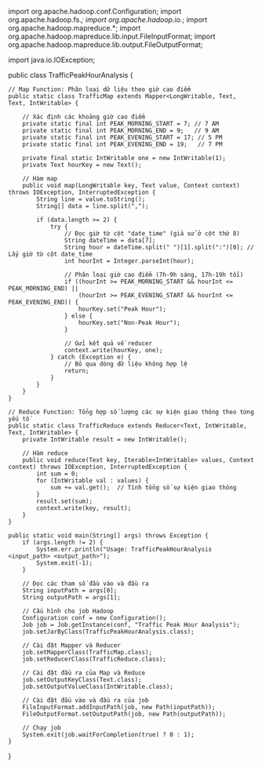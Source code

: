 import org.apache.hadoop.conf.Configuration;
import org.apache.hadoop.fs.*;
import org.apache.hadoop.io.*;
import org.apache.hadoop.mapreduce.*;
import org.apache.hadoop.mapreduce.lib.input.FileInputFormat;
import org.apache.hadoop.mapreduce.lib.output.FileOutputFormat;

import java.io.IOException;

public class TrafficPeakHourAnalysis {

    // Map Function: Phân loại dữ liệu theo giờ cao điểm
    public static class TrafficMap extends Mapper<LongWritable, Text, Text, IntWritable> {

        // Xác định các khoảng giờ cao điểm
        private static final int PEAK_MORNING_START = 7; // 7 AM
        private static final int PEAK_MORNING_END = 9;   // 9 AM
        private static final int PEAK_EVENING_START = 17; // 5 PM
        private static final int PEAK_EVENING_END = 19;   // 7 PM

        private final static IntWritable one = new IntWritable(1);
        private Text hourKey = new Text();

        // Hàm map
        public void map(LongWritable key, Text value, Context context) throws IOException, InterruptedException {
            String line = value.toString();
            String[] data = line.split(",");

            if (data.length >= 2) {
                try {
                    // Đọc giờ từ cột "date_time" (giả sử ở cột thứ 8)
                    String dateTime = data[7]; 
                    String hour = dateTime.split(" ")[1].split(":")[0]; // Lấy giờ từ cột date_time
                    int hourInt = Integer.parseInt(hour);

                    // Phân loại giờ cao điểm (7h-9h sáng, 17h-19h tối)
                    if ((hourInt >= PEAK_MORNING_START && hourInt <= PEAK_MORNING_END) ||
                        (hourInt >= PEAK_EVENING_START && hourInt <= PEAK_EVENING_END)) {
                        hourKey.set("Peak Hour");
                    } else {
                        hourKey.set("Non-Peak Hour");
                    }

                    // Gửi kết quả về reducer
                    context.write(hourKey, one);
                } catch (Exception e) {
                    // Bỏ qua dòng dữ liệu không hợp lệ
                    return;
                }
            }
        }
    }

    // Reduce Function: Tổng hợp số lượng các sự kiện giao thông theo từng yếu tố
    public static class TrafficReduce extends Reducer<Text, IntWritable, Text, IntWritable> {
        private IntWritable result = new IntWritable();

        // Hàm reduce
        public void reduce(Text key, Iterable<IntWritable> values, Context context) throws IOException, InterruptedException {
            int sum = 0;
            for (IntWritable val : values) {
                sum += val.get();  // Tính tổng số sự kiện giao thông
            }
            result.set(sum);
            context.write(key, result);
        }
    }

    public static void main(String[] args) throws Exception {
        if (args.length != 2) {
            System.err.println("Usage: TrafficPeakHourAnalysis <input_path> <output_path>");
            System.exit(-1);
        }

        // Đọc các tham số đầu vào và đầu ra
        String inputPath = args[0];
        String outputPath = args[1];

        // Cấu hình cho job Hadoop
        Configuration conf = new Configuration();
        Job job = Job.getInstance(conf, "Traffic Peak Hour Analysis");
        job.setJarByClass(TrafficPeakHourAnalysis.class);

        // Cài đặt Mapper và Reducer
        job.setMapperClass(TrafficMap.class);
        job.setReducerClass(TrafficReduce.class);

        // Cài đặt đầu ra của Map và Reduce
        job.setOutputKeyClass(Text.class);
        job.setOutputValueClass(IntWritable.class);

        // Cài đặt đầu vào và đầu ra của job
        FileInputFormat.addInputPath(job, new Path(inputPath));
        FileOutputFormat.setOutputPath(job, new Path(outputPath));

        // Chạy job
        System.exit(job.waitForCompletion(true) ? 0 : 1);
    }
}
